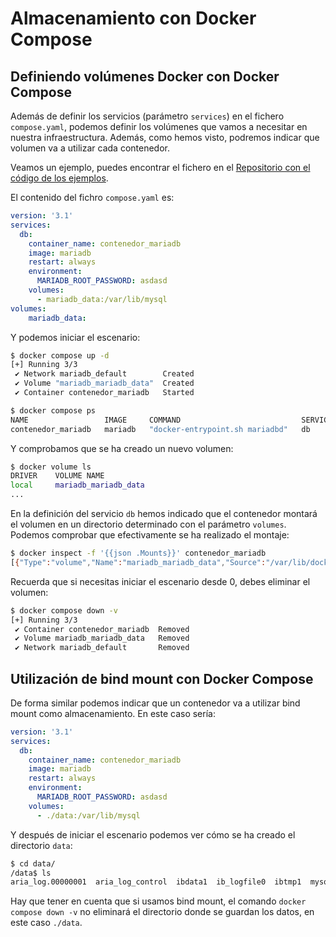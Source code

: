 # Almacenamiento con Docker Compose

## Definiendo volúmenes Docker con Docker Compose

Además de definir los servicios (parámetro `services`) en el fichero `compose.yaml`, podemos definir los volúmenes que vamos a necesitar en nuestra infraestructura. Además, como hemos visto, podremos indicar que volumen va a utilizar cada contenedor.

Veamos un ejemplo, puedes encontrar el fichero en el [Repositorio con el código de los ejemplos](https://github.com/josedom24/ejemplos_curso_docker_ow).

El contenido del fichro `compose.yaml` es:

```yaml
version: '3.1'
services:
  db:
    container_name: contenedor_mariadb
    image: mariadb
    restart: always
    environment:
      MARIADB_ROOT_PASSWORD: asdasd
    volumes:
      - mariadb_data:/var/lib/mysql
volumes:
    mariadb_data:
```

Y podemos iniciar el escenario:

```bash
$ docker compose up -d
[+] Running 3/3
 ✔ Network mariadb_default        Created                                         0.1s 
 ✔ Volume "mariadb_mariadb_data"  Created                                         0.0s 
 ✔ Container contenedor_mariadb   Started                                         0.5s

$ docker compose ps
NAME                 IMAGE     COMMAND                           SERVICE   CREATED              STATUS              PORTS
contenedor_mariadb   mariadb   "docker-entrypoint.sh mariadbd"   db        About a minute ago   Up About a minute   3306/tcp
```

Y comprobamos que se ha creado un nuevo volumen:

```bash
$ docker volume ls
DRIVER    VOLUME NAME
local     mariadb_mariadb_data
...
```

En la definición del servicio `db` hemos indicado que el contenedor montará el volumen en un directorio determinado con el parámetro `volumes`. Podemos comprobar que efectivamente se ha realizado el montaje:

```bash
$ docker inspect -f '{{json .Mounts}}' contenedor_mariadb
[{"Type":"volume","Name":"mariadb_mariadb_data","Source":"/var/lib/docker/volumes/mariadb_mariadb_data/_data","Destination":"/var/lib/mysql","Driver":"local","Mode":"z","RW":true,"Propagation":""}]
```

Recuerda que si necesitas iniciar el escenario desde 0, debes eliminar el volumen:

```bash
$ docker compose down -v
[+] Running 3/3
 ✔ Container contenedor_mariadb  Removed                                          0.8s 
 ✔ Volume mariadb_mariadb_data   Removed                                          0.1s 
 ✔ Network mariadb_default       Removed                                          0.1s
```

## Utilización de bind mount con Docker Compose

De forma similar podemos indicar que un contenedor va a utilizar bind mount como almacenamiento. En este caso sería:

```yaml
version: '3.1'
services:
  db:
    container_name: contenedor_mariadb
    image: mariadb
    restart: always
    environment:
      MARIADB_ROOT_PASSWORD: asdasd
    volumes:
      - ./data:/var/lib/mysql
```

Y después de iniciar el escenario podemos ver cómo se ha creado el directorio `data`:

```bash
$ cd data/
/data$ ls
aria_log.00000001  aria_log_control  ibdata1  ib_logfile0  ibtmp1  mysql
```

Hay que tener en cuenta que si usamos bind mount, el comando `docker compose down -v` no eliminará el directorio donde se guardan los datos, en este caso `./data`.